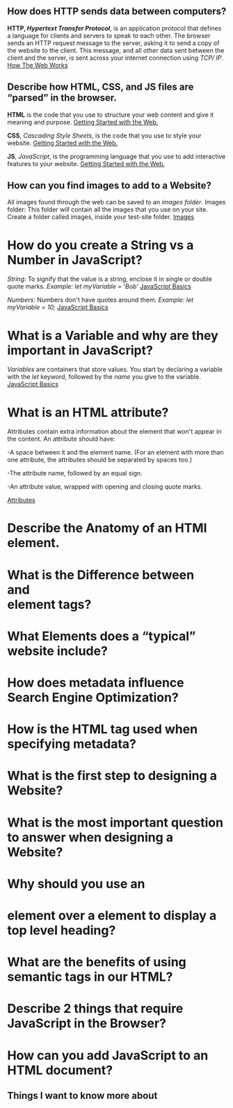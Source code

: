 ## How does HTTP sends data between computers?
**HTTP, _Hypertext Transfer Protocol_**, is an application protocol that defines a language for clients and servers to speak to each other. The browser sends an HTTP request message to the server, asking it to send a copy of the website to the client. This message, and all other data sent between the client and the server, is sent across your internet connection using _TCP/ IP_. [How The Web Works](https://developer.mozilla.org/en-US/docs/Learn/Getting_started_with_the_web/How_the_Web_works)

## Describe how HTML, CSS, and JS files are “parsed” in the browser.
**HTML**  is the code that you use to structure your web content and give it meaning and purpose. [Getting Started with the Web.](https://developer.mozilla.org/en-US/docs/Learn/HTML/Introduction_to_HTML)

**CSS**, _Cascading Style Sheets_, is the code that you use to style your website. [Getting Started with the Web.](https://developer.mozilla.org/en-US/docs/Learn/HTML/Introduction_to_HTML)

**JS**, _JavaScript_, is the programming language that you use to add interactive features to your website. [Getting Started with the Web.](https://developer.mozilla.org/en-US/docs/Learn/HTML/Introduction_to_HTML)

## How can you find images to add to a Website?
All images found through the web can be saved to an _images folder_. Images folder: This folder will contain all the images that you use on your site. Create a folder called images, inside your test-site folder. [Images](https://developer.mozilla.org/en-US/docs/Learn/Getting_started_with_the_web/HTML_basics)

# How do you create a String vs a Number in JavaScript?
*String:* To signify that the value is a string, enclose it in single or double quote marks. _Example: let myVariable = 'Bob'_ [JavaScript Basics](https://developer.mozilla.org/en-US/docs/Learn/Getting_started_with_the_web/JavaScript_basics)

*Numbers:* Numbers don't have quotes around them. _Example: let myVariable = 10;_ [JavaScript Basics](https://developer.mozilla.org/en-US/docs/Learn/Getting_started_with_the_web/JavaScript_basics)

# What is a Variable and why are they important in JavaScript?
*Variables* are containers that store values. You start by declaring a variable with the _let_ keyword, followed by the _name_ you give to the variable. [JavaScript Basics](https://developer.mozilla.org/en-US/docs/Learn/Getting_started_with_the_web/JavaScript_basics)

# What is an HTML attribute?
Attributes contain extra information about the element that won't appear in the content.
An attribute should have:

-A space between it and the element name. (For an element with more than one attribute, the attributes should be separated by spaces too.)

-The attribute name, followed by an equal sign.

-An attribute value, wrapped with opening and closing quote marks.

[Attributes](https://developer.mozilla.org/en-US/docs/Learn/HTML/Introduction_to_HTML/Getting_started)

# Describe the Anatomy of an HTMl element.

# What is the Difference between <article> and <section> element tags?

# What Elements does a “typical” website include?

# How does metadata influence Search Engine Optimization?

# How is the <meta> HTML tag used when specifying metadata?
  
# What is the first step to designing a Website?

# What is the most important question to answer when designing a Website?
  
# Why should you use an <h1> element over a <span> element to display a top level heading?

# What are the benefits of using semantic tags in our HTML?
  
# Describe 2 things that require JavaScript in the Browser?

# How can you add JavaScript to an HTML document?
  
## Things I want to know more about
